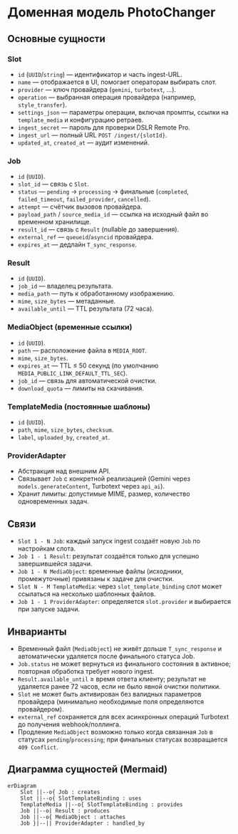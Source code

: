 # Доменная модель PhotoChanger

## Основные сущности

### Slot
- `id` (`UUID`/`string`) — идентификатор и часть ingest-URL.
- `name` — отображается в UI, помогает операторам выбирать слот.
- `provider` — ключ провайдера (`gemini`, `turbotext`, ...).
- `operation` — выбранная операция провайдера (например, `style_transfer`).
- `settings_json` — параметры операции, включая промпты, ссылки на `template_media` и конфигурацию ретраев.
- `ingest_secret` — пароль для проверки DSLR Remote Pro.
- `ingest_url` — полный URL `POST /ingest/{slotId}`.
- `updated_at`, `created_at` — аудит изменений.

### Job
- `id` (`UUID`).
- `slot_id` — связь с `Slot`.
- `status` — `pending` → `processing` → финальные (`completed`, `failed_timeout`, `failed_provider`, `cancelled`).
- `attempt` — счётчик вызовов провайдера.
- `payload_path` / `source_media_id` — ссылка на исходный файл во временном хранилище.
- `result_id` — связь с `Result` (nullable до завершения).
- `external_ref` — `queueid`/`asyncid` провайдера.
- `expires_at` — дедлайн `T_sync_response`.

### Result
- `id` (`UUID`).
- `job_id` — владелец результата.
- `media_path` — путь к обработанному изображению.
- `mime`, `size_bytes` — метаданные.
- `available_until` — TTL результата (72 часа).

### MediaObject (временные ссылки)
- `id` (`UUID`).
- `path` — расположение файла в `MEDIA_ROOT`.
- `mime`, `size_bytes`.
- `expires_at` — TTL ≤ 50 секунд (по умолчанию `MEDIA_PUBLIC_LINK_DEFAULT_TTL_SEC`).
- `job_id` — связь для автоматической очистки.
- `download_quota` — лимиты на скачивания.

### TemplateMedia (постоянные шаблоны)
- `id` (`UUID`).
- `path`, `mime`, `size_bytes`, `checksum`.
- `label`, `uploaded_by`, `created_at`.

### ProviderAdapter
- Абстракция над внешним API.
- Связывает `Job` c конкретной реализацией (Gemini через `models.generateContent`, Turbotext через `api_ai`).
- Хранит лимиты: допустимые MIME, размер, количество одновременных задач.

## Связи
- `Slot 1 - N Job`: каждый запуск ingest создаёт новую `Job` по настройкам слота.
- `Job 1 - 1 Result`: результат создаётся только для успешно завершившейся задачи.
- `Job 1 - N MediaObject`: временные файлы (исходники, промежуточные) привязаны к задаче для очистки.
- `Slot N - M TemplateMedia`: через `slot_template_binding` слот может ссылаться на несколько шаблонных файлов.
- `Job 1 - 1 ProviderAdapter`: определяется `slot.provider` и выбирается при запуске задачи.

## Инварианты
- Временный файл (`MediaObject`) не живёт дольше `T_sync_response` и автоматически удаляется после финального статуса Job.
- `Job.status` не может вернуться из финального состояния в активное; повторная обработка требует нового ingest.
- `Result.available_until` ≥ время ответа клиенту; результат не удаляется ранее 72 часов, если не было явной очистки политики.
- `Slot` не может быть активирован без валидных параметров провайдера (минимально необходимые поля определяются провайдером).
- `external_ref` сохраняется для всех асинхронных операций Turbotext до получения webhook/поллинга.
- Продление `MediaObject` возможно только когда связанная `Job` в статусах `pending`/`processing`; при финальных статусах возвращается `409 Conflict`.

## Диаграмма сущностей (Mermaid)
```mermaid
erDiagram
    Slot ||--o{ Job : creates
    Slot ||--o{ SlotTemplateBinding : uses
    TemplateMedia ||--o{ SlotTemplateBinding : provides
    Job ||--o| Result : produces
    Job ||--o{ MediaObject : attaches
    Job }|--|| ProviderAdapter : handled_by
```

